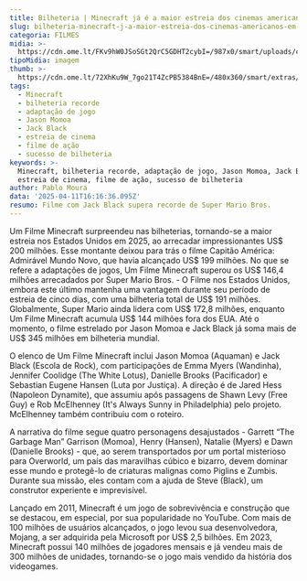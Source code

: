 ```yaml
---
title: Bilheteria | Minecraft já é a maior estreia dos cinemas americanos em 2025
slug: bilheteria-minecraft-j-a-maior-estreia-dos-cinemas-americanos-em-2025
categoria: FILMES
midia: >-
  https://cdn.ome.lt/FKv9hW0JSoSGt2QrC5GDHT2cybI=/987x0/smart/uploads/conteudo/fotos/minecraftfilme_reXbGak.jpg
tipoMidia: imagem
thumb: >-
  https://cdn.ome.lt/72XhKu9W_7go21T4ZcPB5384BnE=/480x360/smart/extras/conteudos/minecraftfilme_3DwHlYW.jpg
tags:
  - Minecraft
  - bilheteria recorde
  - adaptação de jogo
  - Jason Momoa
  - Jack Black
  - estreia de cinema
  - filme de ação
  - sucesso de bilheteria
keywords: >-
  Minecraft, bilheteria recorde, adaptação de jogo, Jason Momoa, Jack Black,
  estreia de cinema, filme de ação, sucesso de bilheteria
author: Pablo Moura
data: '2025-04-11T16:16:36.095Z'
resumo: Filme com Jack Black supera recorde de Super Mario Bros.
---
```


Um Filme Minecraft surpreendeu nas bilheterias, tornando-se a maior estreia nos Estados Unidos em 2025, ao arrecadar impressionantes US$ 200 milhões. Esse montante deixou para trás o filme Capitão América: Admirável Mundo Novo, que havia alcançado US$ 199 milhões. No que se refere a adaptações de jogos, Um Filme Minecraft superou os US$ 146,4 milhões arrecadados por Super Mario Bros. - O Filme nos Estados Unidos, embora este último mantenha uma vantagem durante seu período de estreia de cinco dias, com uma bilheteria total de US$ 191 milhões. Globalmente, Super Mario ainda lidera com US$ 172,8 milhões, enquanto Um Filme Minecraft acumula US$ 144 milhões fora dos EUA. Até o momento, o filme estrelado por Jason Momoa e Jack Black já soma mais de US$ 345 milhões em bilheteria mundial.

O elenco de Um Filme Minecraft inclui Jason Momoa (Aquaman) e Jack Black (Escola de Rock), com participações de Emma Myers (Wandinha), Jennifer Coolidge (The White Lotus), Danielle Brooks (Pacificador) e Sebastian Eugene Hansen (Luta por Justiça). A direção é de Jared Hess (Napoleon Dynamite), que assumiu após passagens de Shawn Levy (Free Guy) e Rob McElhenney (It's Always Sunny in Philadelphia) pelo projeto. McElhenney também contribuiu com o roteiro.

A narrativa do filme segue quatro personagens desajustados - Garrett “The Garbage Man” Garrison (Momoa), Henry (Hansen), Natalie (Myers) e Dawn (Danielle Brooks) - que, ao serem transportados por um portal misterioso para Overworld, um país das maravilhas cúbico e bizarro, devem dominar esse mundo e protegê-lo de criaturas malignas como Piglins e Zumbis. Durante sua missão, eles contam com a ajuda de Steve (Black), um construtor experiente e imprevisível.

Lançado em 2011, Minecraft é um jogo de sobrevivência e construção que se destacou, em especial, por sua popularidade no YouTube. Com mais de 100 milhões de usuários alcançados, o jogo levou sua desenvolvedora, Mojang, a ser adquirida pela Microsoft por US$ 2,5 bilhões. Em 2023, Minecraft possui 140 milhões de jogadores mensais e já vendeu mais de 300 milhões de unidades, tornando-se o jogo mais vendido da história dos videogames.
